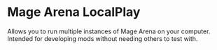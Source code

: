# Mage Arena LocalPlay

Allows you to run multiple instances of Mage Arena on your computer. Intended for developing mods without needing others to test with.

